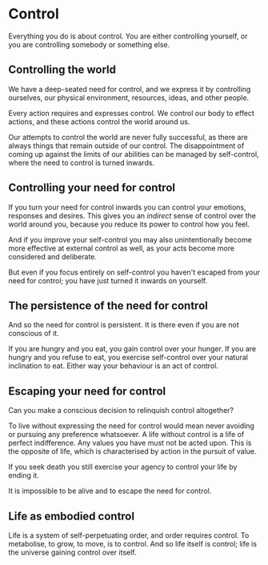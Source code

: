 # Control
Everything you do is about control. You are either controlling yourself, or you are controlling somebody or something else. 

## Controlling the world
We have a deep-seated need for control, and we express it by controlling ourselves, our physical environment, resources, ideas, and other people. 

Every action requires and expresses control. We control our body to effect actions, and these actions control the world around us.

Our attempts to control the world are never fully successful, as there are always things that remain outside of our control. The disappointment of coming up against the limits of our abilities can be managed by self-control, where the need to control is turned inwards.

## Controlling your need for control
If you turn your need for control inwards you can control your emotions, responses and desires. This gives you an _indirect_ sense of control over the world around you, because you reduce its power to control how you feel. 

And if you improve your self-control you may also unintentionally become more effective at external control as well, as your acts become more considered and deliberate.

But even if you focus entirely on self-control you haven't escaped from your need for control; you have just turned it inwards on yourself.

## The persistence of the need for control
And so the need for control is persistent. It is there even if you are not conscious of it.

If you are hungry and you eat, you gain control over your hunger. If you are hungry and you refuse to eat, you exercise self-control over your natural inclination to eat. Either way your behaviour is an act of control.

## Escaping your need for control
Can you make a conscious decision to relinquish control altogether? 

To live without expressing the need for control would mean never avoiding or pursuing any preference whatsoever. A life without control is a life of perfect indifference. Any values you have must not be acted upon. This is the opposite of life, which is characterised by action in the pursuit of value. 

If you seek death you still exercise your agency to control your life by ending it.

It is impossible to be alive and to escape the need for control.

## Life as embodied control
Life is a system of self-perpetuating order, and order requires control. To metabolise, to grow, to move, is to control. And so life itself is control; life is the universe gaining control over itself.
